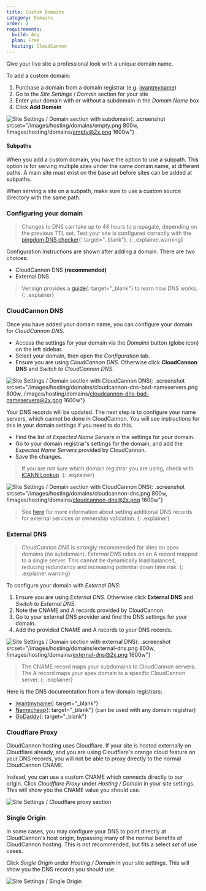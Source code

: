 ```yaml
---
title: Custom Domains
category: Domains
order: 2
requirements:
  build: Any
  plan: Free
  hosting: CloudCannon
---
```


Give your live site a professional look with a unique domain name.

To add a custom domain:

1. Purchase a domain from a domain registrar (e.g. [iwantmyname](http://www.shareasale.com/r.cfm?B=210738&amp;U=852853&amp;M=25581&amp;urllink=https://iwantmyname.com/services/developer/cloud-cannon-custom-domains))
2. Go to the *Site Settings* / *Domain* section for your site
3. Enter your domain with or without a subdomain in the *Domain Name* box 
4. Click **Add Domain**

![Site Settings / Domain section with subdomain](/images/hosting/domains/empty.png){: .screenshot srcset="/images/hosting/domains/empty.png 800w, /images/hosting/domains/empty@2x.png 1600w"}

#### Subpaths

When you add a custom domain, you have the option to use a subpath. This option is for serving multiple sites under the same domain name, at different paths. A main site must exist on the base url before sites can be added at subpaths.

When serving a site on a subpath, make sure to use a custom source directory with the same path.

### Configuring your domain

> Changes to DNS can take up to 48 hours to propagate, depending on the previous TTL set. Test your site is configured correctly with the [pingdom DNS checker](http://dnscheck.pingdom.com/){: target="_blank"}.
{: .explainer.warning}

Configuration instructions are shown after adding a domain. There are two choices:

* CloudCannon DNS **(recommended)**
* External DNS

> Verisign provides a [guide](http://www.verisign.com/en_US/domain-names/online/how-dns-works/index.xhtml){: target="_blank"} to learn how DNS works.
{: .explainer}

### CloudCannon DNS

Once you have added your domain name, you can configure your domain for *CloudCannon DNS*.

* Access the settings for your domain via the *Domains* button (globe icon) on the left sidebar. 
* Select your domain, then open the *Configuration* tab.
* Ensure you are using *CloudCannon DNS*. Otherwise click **CloudCannon DNS** and *Switch to CloudCannon DNS*.

![Site Settings / Domain section with CloudCannon DNS](/images/hosting/domains/cloudcannon-dns-bad-nameservers.png){: .screenshot srcset="/images/hosting/domains/cloudcannon-dns-bad-nameservers.png 800w, /images/hosting/domains/cloudcannon-dns-bad-nameservers@2x.png 1600w"}

Your DNS records will be updated. The next step is to configure your name servers, which cannot be done in CloudCannon. You will see instructions for this in your domain settings if you need to do this.

* Find the list of *Expected Name Servers* in the settings for your domain.
* Go to your domain registrar's settings for the domain, and add the *Expected Name Servers* provided by CloudCannon.
* Save the changes.

> If you are not sure which domain registrar you are using, check with [ICANN Lookup](https://lookup.icann.org/lookup).
{: .explainer}

![Site Settings / Domain section with CloudCannon DNS](/images/hosting/domains/cloudcannon-dns.png){: .screenshot srcset="/images/hosting/domains/cloudcannon-dns.png 800w, /images/hosting/domains/cloudcannon-dns@2x.png 1600w"}

> See [here](/hosting/domains/dns/) for more information about setting additional DNS records for external services or ownership validation.
{: .explainer}

### External DNS

> *CloudCannon DNS* is strongly recommended for sites on apex domains (no subdomain). *External DNS* relies on an A record mapped to a single server. This cannot be dynamically load balanced, reducing redundancy and increasing potential down time risk.
{: .explainer.warning}

To configure your domain with *External DNS*:

1. Ensure you are using *External DNS*. Otherwise click **External DNS** and *Switch to External DNS*.
2. Note the CNAME and A records provided by CloudCannon.
2. Go to your external DNS provider and find the DNS settings for your domain. 
3. Add the provided CNAME and A records to your DNS records.

![Site Settings / Domain section with external DNS](/images/hosting/domains/external-dns.png){: .screenshot srcset="/images/hosting/domains/external-dns.png 800w, /images/hosting/domains/external-dns@2x.png 1600w"}

> The CNAME record maps your subdomains to CloudCannon servers. The A record maps your apex domain to a specific CloudCannon server.
{: .explainer}

Here is the DNS documentation from a few domain registrars:

* [iwantmyname](https://help.iwantmyname.com/customer/en/portal/topics/93994-dns-nameserver/articles){: target="_blank"}
* [Namecheap](https://www.namecheap.com/domains/freedns.aspx){: target="_blank"} (can be used with any domain registrar)
* [GoDaddy](https://www.godaddy.com/help/managing-dns-for-your-domain-names-680){: target="_blank"}

### Cloudflare Proxy

CloudCannon hosting uses Cloudflare. If your site is hosted externally on Cloudflare already, and you are using Cloudflare's orange cloud feature on your DNS records, you will not be able to proxy directly to the normal CloudCannon CNAME.

Instead, you can use a custom CNAME which connects directly to our origin. Click *Cloudflare Proxy* under *Hosting / Domain* in your site settings. This will show you the CNAME value you should use.

![Site Settings / Cloudflare proxy section](/images/hosting/domains/cloudflare-proxy.png)

### Single Origin

In some cases, you may configure your DNS to point directly at CloudCannon's host origin, bypassing many of the normal benefits of CloudCannon hosting. This is not recommended, but fits a select *set* of use cases.

Click *Single Origin* under *Hosting / Domain* in your site settings. This will show you the DNS records you should use.

![Site Settings / Single Origin](/images/hosting/domains/single-origin.png)
